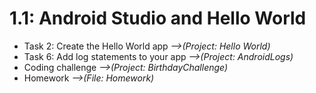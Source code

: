 # 1.1: Android Studio and Hello World

* Task 2: Create the Hello World app *-->(Project: Hello World)*
* Task 6: Add log statements to your app *-->(Project: AndroidLogs)*
* Coding challenge *-->(Project: BirthdayChallenge)*
* Homework *-->(File: Homework)*
